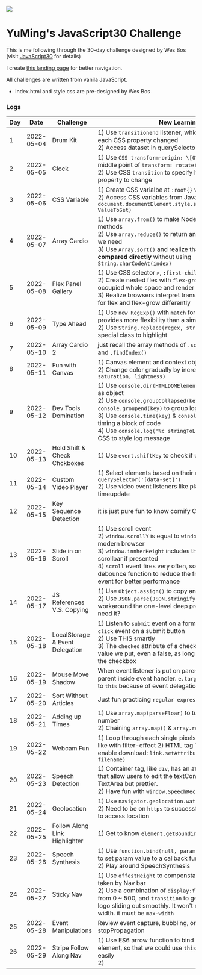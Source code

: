 ﻿![](https://javascript30.com/images/JS3-social-share.png)

# YuMing's JavaScript30 Challenge
This is me following through the 30-day challenge designed by Wes Bos (visit [JavaScript30](https://JavaScript30.com) for details)

I create [this landing page](https://yumingchang1991.github.io/JavaScript30/) for better navigation.

All challenges are written from vanila JavaScript.
- index.html and style.css are pre-designed by Wes Bos

### Logs
| Day | Date       | Challenge                    | New Learnings                                     |
| --- | ---------- | ---------------------------- | ------------------------------------------------- |
|  1  | 2022-05-04 | Drum Kit                     | 1) Use `transitionend` listener, which returns events for each CSS property changed <br/> 2) Access dataset in querySelector: `Node[data-key=52]` |
|  2  | 2022-05-05 | Clock                        | 1) Use `CSS transform-origin: \[0% ~ 100%]` to control the middle point of `transform: rotate()` <br/> 2) Use CSS `transition` to specify how long it takes for a property to change |
|  3  | 2022-05-06 | CSS Variable                 | 1) Create CSS varialbe at `:root{}` with `--` prefix <br/> 2) Access CSS variables from JavaScript using `document.documentElement.style.setProperty(CSSVarName, ValueToSet)` |
|  4  | 2022-05-07 | Array Cardio                 | 1) Use `array.from()` to make NodeList with full array methods <br/> 2) Use `array.reduce()` to return an **object** storing results we need <br/> 3) Use `Array.sort()` and realize that **string could be compared directly** without using `String.charCodeAt(index)` |
|  5  | 2022-05-08 | Flex Panel Gallery           | 1) Use CSS selector `>`, `:first-child`, `:last-child` <br/> 2) Create nested flex with `flex-grow` to make components occupied whole space and render responsively <br/> 3) Realize browsers interpret transitionend event property for flex and flex-grow differently |
|  6  | 2022-05-09 | Type Ahead                   | 1) Use `new RegExp()` with `match` for search function provides more flexibility than a simple `.includes()` <br> 2) Use `String.replace(regex, string)` to build string with special class to highlight |
|  7  | 2022-05-10 | Array Cardio 2               | just recall the array methods of `.some()` `.every()` `.find()` and `.findIndex()` |
|  8  | 2022-05-11 | Fun with Canvas              | 1) Canvas element and context object <br/> 2) Change color gradually by increasing hue in `hsl(hue, saturation, lightness)` |
|  9  | 2022-05-12 | Dev Tools Domination         | 1) Use `console.dir(HTMLDOMElement)` to print DOM Element as object <br> 2) Use `console.groupCollapsed(key)` & `console.groupend(key)` to group log messages together <br> 3) Use `console.time(key)` & `console.timeEnd(key)` for timing a block of code <br> 4) Use `console.log('%c stringToLog', inlineCSS)` to use CSS to style log message |
|  10 | 2022-05-13 | Hold Shift & Check Chckboxes | 1) Use `event.shiftKey` to check if user is holding shift key |
|  11 | 2022-05-14 | Custom Video Player          | 1) Select elements based on their dataset by using `querySelector('[data-set]')` <br> 2) Use video event listeners like play, pause and timeupdate |
|  12 | 2022-05-15 | Key Sequence Detection       | it is just pure fun to know cornify CDN |
|  13 | 2022-05-16 | Slide in on Scroll           | 1) Use scroll event <br> 2) `window.scrollY` is equal to `window.pageYOffset` in modern browser <br> 3) `window.innherHeight` includes the height of horizental scrollbar if presented <br> 4) `scroll` event fires very often, so need to use a debounce function to reduce the frequency firing scroll event for better performance |
|  14 | 2022-05-17 | JS References V.S. Copying   | 1) Use `Object.assign()` to copy an object one-level deep <br> 2) Use `JSON.parse(JSON.stringify(obj))` as a hack to workaround the one-level deep problem, but do you really need it? |
|  15 | 2022-05-18 | LocalStorage & Event Delegation | 1) Listen to `submit` event on a form is more precise than a `click` event on a submit button <br> 2) Use THIS smartly <br> 3) The `checked` attribute of a checkbox: no matter what value we put, even a false, as long as it is there, it CHECKS the checkbox |
|  16 | 2022-05-19 | Mouse Move Shadow            | When event listener is put on parent, `this` is always the parent inside event handler. `e.target` is not always equal to `this` because of event delegation |
|  17 | 2022-05-20 | Sort Without Articles        | Just fun practicing `regular expresssion` and `sort` |
|  18 | 2022-05-21 | Adding up Times              | 1) Use `array.map(parseFloar)` to turn all array items into number <br> 2) Chaining `array.map()` & `array.reduce` |
|  19 | 2022-05-22 | Webcam Fun                   | 1) Loop through each single pixels to make webcam looks like with filter-effect 2) HTML tag `link` has an attribute to enable download: `link.setAttribute('download', filename)` |
|  20 | 2022-05-23 | Speech Detection             | 1) Container tag, like `div`, has an attribute `contenteditable` that allow users to edit the textContent. It looks like an TextArea but prettier. <br> 2) Have fun with `window.SpeechRecognition` |
|  21 | 2022-05-24 | Geolocation                  | 1) Use `navigator.geolocation.watchPosition` <br> 2) Need to be on `https` to successfully allow the program to access location |
|  22 | 2022-05-25 | Follow Along Link Highlighter| 1) Get to know `element.getBoundingClientRect()` |
|  23 | 2022-05-26 | Speech Synthesis             | 1) Use `function.bind(null, param)` when there is a need to set param value to a callback function <br> 2) Play around SpeechSynthesis |
|  24 | 2022-05-27 | Sticky Nav                   | 1) Use `offestHeight` to compenstae the space originally taken by Nav bar <br> 2) Use a combination of `display:flex`, `max-width` changed from 0 ~ 500, and `transition` to get the animation of site logo sliding out smoothly. It won't make it if we specify width. it must be `max-width`  |
|  25 | 2022-05-28 | Event Manipulations          | Review event capture, bubbling, once and stopPropagation |
|  26 | 2022-05-29 | Stripe Follow Along Nav      | 1) Use ES6 arrow function to bind eventHandler to its element, so that we could use `this` to access that element easily <br> 2) |